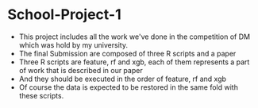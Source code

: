 # School-Project-1
* This project includes all the work we've done in the competition of DM which was hold by my university.
* The final Submission are composed of three R scripts and a paper
* Three R scripts are feature, rf and xgb, each of them represents a part of work that is described in our paper
* And they should be executed in the order of feature, rf and xgb
* Of course the data is expected to be restored in the same fold with these scripts.
